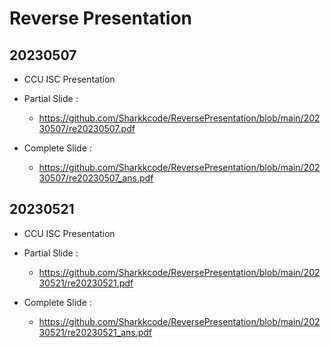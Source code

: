 # Reverse Presentation

## 20230507

- CCU ISC Presentation

- Partial Slide :

    - https://github.com/Sharkkcode/ReversePresentation/blob/main/20230507/re20230507.pdf

- Complete Slide :

    - https://github.com/Sharkkcode/ReversePresentation/blob/main/20230507/re20230507_ans.pdf

## 20230521

- CCU ISC Presentation

- Partial Slide :

    - https://github.com/Sharkkcode/ReversePresentation/blob/main/20230521/re20230521.pdf

- Complete Slide :

    - https://github.com/Sharkkcode/ReversePresentation/blob/main/20230521/re20230521_ans.pdf





